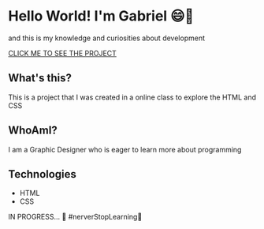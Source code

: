 # Hello World! I'm Gabriel 😄🖖
and this is my knowledge and curiosities about development 

 <a href="pouthergust.github.io/profile/"> CLICK ME TO SEE THE PROJECT </a>

## What's this?

This is a project that I was created in a online class to explore the HTML and CSS

## WhoAmI?

I am a Graphic Designer who is eager to learn more about programming 

## Technologies

* HTML
* CSS

IN PROGRESS... 🚧
#nerverStopLearning🚀
